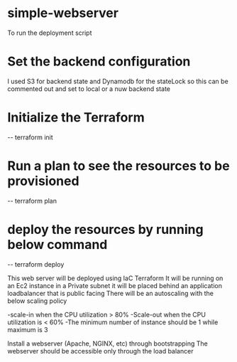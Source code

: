 # simple-webserver
To run the deployment script 

# Set the backend configuration
I used S3 for backend state and Dynamodb for the stateLock so this can be commented out and set to local or a nuw backend state

# Initialize the Terraform
-- terraform init

# Run a plan to see the resources to be provisioned

-- terraform plan

# deploy the resources by running below command

-- terraform deploy

This web server will be deployed using IaC Terraform 
It will be running on an Ec2 instance in a Private subnet
it will be placed behind an application loadbalancer that is public facing
There will be an autoscaling with the below scaling policy

-scale-in when the CPU utilization > 80%
-Scale-out when the CPU utilization is < 60%
-The minimum number of instance should be 1 while maximum is 3

Install a webserver (Apache, NGINX, etc) through bootstrapping
The webserver should be accessible only through the load balancer










